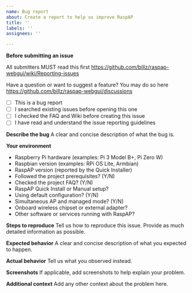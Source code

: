 ```yaml
---
name: Bug report
about: Create a report to help us improve RaspAP
title: ''
labels: ''
assignees: ''

---
```


**Before submitting an issue**

All submitters MUST read this first https://github.com/billz/raspap-webgui/wiki/Reporting-issues

Have a question or want to suggest a feature? You may do so here https://github.com/billz/raspap-webgui/discussions

* [ ] This is a bug report
* [ ] I searched existing issues before opening this one
* [ ] I checked the FAQ and Wiki before creating this issue
* [ ] I have read and understand the issue reporting guidelines 

**Describe the bug**
A clear and concise description of what the bug is.

**Your environment**
* Raspberry Pi hardware (examples: Pi 3 Model B+, Pi Zero W)  
* Raspbian version (examples: RPi OS Lite, Armbian)
* RaspAP version (reported by the Quick Installer) 
* Followed the project prerequisites? (Y/N)
* Checked the project FAQ? (Y/N)
* RaspAP Quick Install or Manual setup?
* Using default configuration? (Y/N)
* Simultaneous AP and managed mode? (Y/N)
* Onboard wireless chipset or external adapter? 
* Other software or services running with RaspAP?

**Steps to reproduce**
Tell us how to reproduce this issue. Provide as much detailed information as possible.

**Expected behavior**
A clear and concise description of what you expected to happen.

**Actual behavior**
Tell us what you observed instead.

**Screenshots**
If applicable, add screenshots to help explain your problem.

**Additional context**
Add any other context about the problem here.
